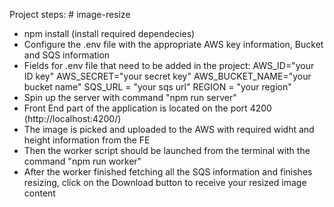 Project steps: # image-resize
- npm install (install required dependecies)
- Configure the .env file with the appropriate AWS key information, Bucket and SQS information
- Fields for .env file that need to be added in the project:
    AWS_ID="your ID key"
    AWS_SECRET="your secret key"
    AWS_BUCKET_NAME="your bucket name"
    SQS_URL = "your sqs url"
    REGION = "your region"
- Spin up the server with command "npm run server"
- Front End part of the application is located on the port 4200 (http://localhost:4200/)
- The image is picked and uploaded to the AWS with required widht and height information from the FE
- Then the worker script should be launched from the terminal with the command "npm run worker"
- After the worker finished fetching all the SQS information and finishes resizing, click on the Download button to receive your resized image content
